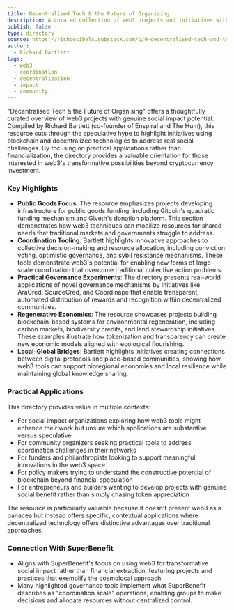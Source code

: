 ```yaml
---
title: Decentralised Tech & the Future of Organising
description: A curated collection of web3 projects and initiatives with significant social impact potential, emphasizing practical applications beyond speculation and financial use cases.
publish: false
type: directory
source: https://richdecibels.substack.com/p/9-decentralised-tech-and-the-future
author:
  - Richard Bartlett
tags:
  - web3
  - coordination
  - decentralization
  - impact
  - community
---
```


"Decentralised Tech & the Future of Organising" offers a thoughtfully curated overview of web3 projects with genuine social impact potential. Compiled by Richard Bartlett (co-founder of Enspiral and The Hum), this resource cuts through the speculative hype to highlight initiatives using blockchain and decentralized technologies to address real social challenges. By focusing on practical applications rather than financialization, the directory provides a valuable orientation for those interested in web3's transformative possibilities beyond cryptocurrency investment.

### Key Highlights
- **Public Goods Focus**: The resource emphasizes projects developing infrastructure for public goods funding, including Gitcoin's quadratic funding mechanism and Giveth's donation platform. This section demonstrates how web3 techniques can mobilize resources for shared needs that traditional markets and governments struggle to address.
- **Coordination Tooling**: Bartlett highlights innovative approaches to collective decision-making and resource allocation, including conviction voting, optimistic governance, and sybil resistance mechanisms. These tools demonstrate web3's potential for enabling new forms of large-scale coordination that overcome traditional collective action problems.
- **Practical Governance Experiments**: The directory presents real-world applications of novel governance mechanisms by initiatives like AraCred, SourceCred, and Coordinape that enable transparent, automated distribution of rewards and recognition within decentralized communities.
- **Regenerative Economics**: The resource showcases projects building blockchain-based systems for environmental regeneration, including carbon markets, biodiversity credits, and land stewardship initiatives. These examples illustrate how tokenization and transparency can create new economic models aligned with ecological flourishing.
- **Local-Global Bridges**: Bartlett highlights initiatives creating connections between digital protocols and place-based communities, showing how web3 tools can support bioregional economies and local resilience while maintaining global knowledge sharing.

### Practical Applications

This directory provides value in multiple contexts:

- For social impact organizations exploring how web3 tools might enhance their work but unsure which applications are substantive versus speculative
- For community organizers seeking practical tools to address coordination challenges in their networks
- For funders and philanthropists looking to support meaningful innovations in the web3 space
- For policy makers trying to understand the constructive potential of blockchain beyond financial speculation
- For entrepreneurs and builders wanting to develop projects with genuine social benefit rather than simply chasing token appreciation

The resource is particularly valuable because it doesn't present web3 as a panacea but instead offers specific, contextual applications where decentralized technology offers distinctive advantages over traditional approaches.

### Connection With SuperBenefit

- Aligns with SuperBenefit's focus on using web3 for transformative social impact rather than financial extraction, featuring projects and practices that exemplify the cosmolocal approach.
- Many highlighted governance tools implement what SuperBenefit describes as "coordination scale" operations, enabling groups to make decisions and allocate resources without centralized control.